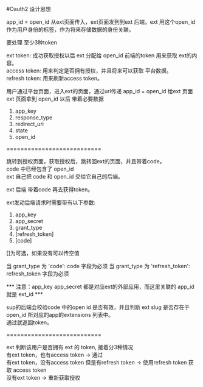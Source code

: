 #Oauth2 设计思想

app_id = open_id 从ext页面传入，ext页面发到到ext 后端，ext 用这个open_id 作为用户身份的标签，作为将来存储数据的身份关联。

要处理 至少3种token

ext token: 成功获取授权以后 ext 分配给 open_id 前端的token 用来获取 ext的内容。  
access token: 用来判定是否拥有授权，并且将来可以获取 平台数据。  
refresh token: 用来刷新access token。  

用户通过平台页面，进入ext的页面，通过url传递 app_id = open_id 给ext 页面  
ext 页面拿到 open_id 以后 带着必要数据  

1. app_key
2. response_type
3. redirect_uri
4. state
5. open_id

===========================

跳转到授权页面，获取授权后，跳转回ext的页面，并且带着code。  
code 中已经包含了 open_id  
ext 自己把 code 和 open_id 交给它自己的后端。  

ext 后端 带着code 再去获得token。  

ext发动后端请求时需要带有以下参数:  

1. app_key
2. app_secret
3. grant_type
4. [refresh_token]
5. [code]

[]为可选，如果没有可以传空值

当 grant_type 为 'code': code 字段为必须
当 grant_type 为 'refresh_token': refresh_token 字段为必须 

*** 注意：app_key app_secret 都是对应ext的外部应用，而这里关联的 app_id 就是 ext_id ***

sup的后端会校验code 中的open id 是否有效，并且判断 ext slug 是否存在于 open_id 所对应的app的extensions 列表中。  
通过就返回token。  

===========================

ext 判断该用户是否拥有 ext 的 token, 接着分3种情况  
有ext token，也有access token -> 通过  
有ext token，没有access token 但是有refresh token -> 使用refresh token 获取 access token  
没有ext token -> 重新获取授权  
